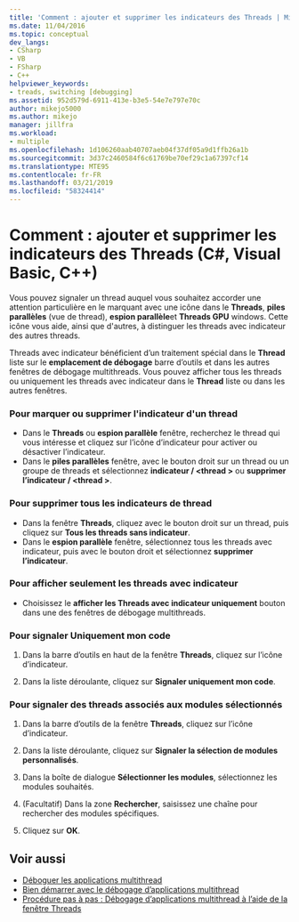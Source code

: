 ```yaml
---
title: 'Comment : ajouter et supprimer les indicateurs des Threads | Microsoft Docs'
ms.date: 11/04/2016
ms.topic: conceptual
dev_langs:
- CSharp
- VB
- FSharp
- C++
helpviewer_keywords:
- treads, switching [debugging]
ms.assetid: 952d579d-6911-413e-b3e5-54e7e797e70c
author: mikejo5000
ms.author: mikejo
manager: jillfra
ms.workload:
- multiple
ms.openlocfilehash: 1d106260aab40707aeb04f37df05a9d1ffb26a1b
ms.sourcegitcommit: 3d37c2460584f6c61769be70ef29c1a67397cf14
ms.translationtype: MTE95
ms.contentlocale: fr-FR
ms.lasthandoff: 03/21/2019
ms.locfileid: "58324414"
---
```

# <a name="how-to-flag-and-unflag-threads-c-visual-basic-c"></a>Comment : ajouter et supprimer les indicateurs des Threads (C#, Visual Basic, C++)

Vous pouvez signaler un thread auquel vous souhaitez accorder une attention particulière en le marquant avec une icône dans le **Threads**, **piles parallèles** (vue de thread), **espion parallèle**et  **Threads GPU** windows. Cette icône vous aide, ainsi que d'autres, à distinguer les threads avec indicateur des autres threads.

Threads avec indicateur bénéficient d’un traitement spécial dans le **Thread** liste sur le **emplacement de débogage** barre d’outils et dans les autres fenêtres de débogage multithreads. Vous pouvez afficher tous les threads ou uniquement les threads avec indicateur dans le **Thread** liste ou dans les autres fenêtres.

### <a name="to-flag-or-unflag-a-thread"></a>Pour marquer ou supprimer l'indicateur d'un thread

- Dans le **Threads** ou **espion parallèle** fenêtre, recherchez le thread qui vous intéresse et cliquez sur l’icône d’indicateur pour activer ou désactiver l’indicateur.
- Dans le **piles parallèles** fenêtre, avec le bouton droit sur un thread ou un groupe de threads et sélectionnez **indicateur / \<thread >** ou **supprimer l’indicateur / \<thread >**.

### <a name="to-unflag-all-threads"></a>Pour supprimer tous les indicateurs de thread

-   Dans la fenêtre **Threads**, cliquez avec le bouton droit sur un thread, puis cliquez sur **Tous les threads sans indicateur**.
-   Dans le **espion parallèle** fenêtre, sélectionnez tous les threads avec indicateur, puis avec le bouton droit et sélectionnez **supprimer l’indicateur**.

### <a name="to-display-only-flagged-threads"></a>Pour afficher seulement les threads avec indicateur

-   Choisissez le **afficher les Threads avec indicateur uniquement** bouton dans une des fenêtres de débogage multithreads.

### <a name="to-flag-just-my-code"></a>Pour signaler Uniquement mon code

1.  Dans la barre d’outils en haut de la fenêtre **Threads**, cliquez sur l’icône d’indicateur.

2.  Dans la liste déroulante, cliquez sur **Signaler uniquement mon code**.

### <a name="to-flag-threads-that-are-associated-with-selected-modules"></a>Pour signaler des threads associés aux modules sélectionnés

1.  Dans la barre d’outils de la fenêtre **Threads**, cliquez sur l’icône d’indicateur.

2.  Dans la liste déroulante, cliquez sur **Signaler la sélection de modules personnalisés**.

3.  Dans la boîte de dialogue **Sélectionner les modules**, sélectionnez les modules souhaités.

4.  (Facultatif) Dans la zone **Rechercher**, saisissez une chaîne pour rechercher des modules spécifiques.

5.  Cliquez sur **OK**.

## <a name="see-also"></a>Voir aussi
- [Déboguer les applications multithread](../debugger/debug-multithreaded-applications-in-visual-studio.md)
- [Bien démarrer avec le débogage d’applications multithread](../debugger/get-started-debugging-multithreaded-apps.md)
- [Procédure pas à pas : Débogage d’applications multithread à l’aide de la fenêtre Threads](../debugger/how-to-use-the-threads-window.md)